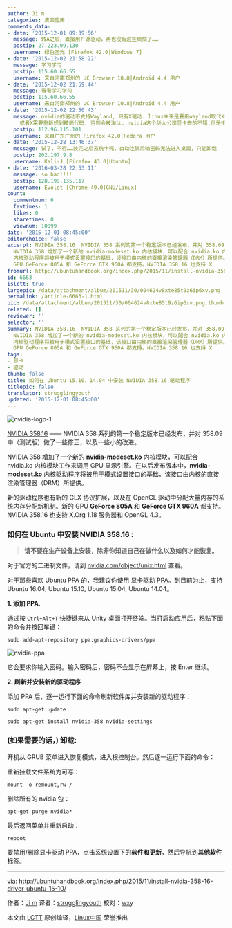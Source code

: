 ```yaml
---
author: Ji m
categories: 桌面应用
comments_data:
- date: '2015-12-01 09:39:56'
  message: 转A之后，直接用开源驱动，再也没有这些烦恼了……
  postip: 27.223.99.130
  username: 绿色圣光 [Firefox 42.0|Windows 7]
- date: '2015-12-02 21:58:22'
  message: 学习学习
  postip: 115.60.66.55
  username: 来自河南郑州的 UC Browser 10.8|Android 4.4 用户
- date: '2015-12-02 21:59:44'
  message: 看看学习学习
  postip: 115.60.66.55
  username: 来自河南郑州的 UC Browser 10.8|Android 4.4 用户
- date: '2015-12-02 22:50:43'
  message: nvidia的驱动不支持Wayland, 只有X驱动. linux未来是要用wayland取代X的. X的代码很老旧, 现在液晶显示, 那些老旧代码过时,导致显示速度.
    或者X需要重新规划精简代码. 否则会被淘汰. nvidia这个华人公司显卡做的不错,但是拒绝驱动. 被linus sniffed! 三大显卡中只有intel开源驱动最好,但集成显卡性能很差.
  postip: 112.96.115.101
  username: 来自广东广州的 Firefox 42.0|Fedora 用户
- date: '2015-12-28 13:46:37'
  message: 试了，不行……装完之后系统卡死，自动注销后输密码无法进入桌面，只能卸载
  postip: 202.197.9.8
  username: Kali-J [Firefox 43.0|Ubuntu]
- date: '2016-03-28 22:53:11'
  message: so bad!!!!
  postip: 128.199.135.117
  username: Evolet [Chrome 49.0|GNU/Linux]
count:
  commentnum: 6
  favtimes: 1
  likes: 0
  sharetimes: 0
  viewnum: 10099
date: '2015-12-01 08:45:00'
editorchoice: false
excerpt: NVIDIA 358.16  NVIDIA 358 系列的第一个稳定版本已经发布，并对 358.09 中（测试版）做了一些修正，以及一些小的改进。
  NVIDIA 358 增加了一个新的 nvidia-modeset.ko 内核模块，可以配合 nvidia.ko 内核模块工作来调用 GPU 显示引擎。在以后发布版本中，nvidia-modeset.ko
  内核驱动程序将被用于模式设置接口的基础，该接口由内核的直接渲染管理器（DRM）所提供。 新的驱动程序也有新的 GLX 协议扩展，以及在 OpenGL 驱动中分配大量内存的系统内存分配新机制。新的
  GPU GeForce 805A 和 GeForce GTX 960A 都支持。NVIDIA 358.16 也支持 X
fromurl: http://ubuntuhandbook.org/index.php/2015/11/install-nvidia-358-16-driver-ubuntu-15-10/
id: 6663
islctt: true
largepic: /data/attachment/album/201511/30/004624v8xte85t9z6ip6xv.png
permalink: /article-6663-1.html
pic: /data/attachment/album/201511/30/004624v8xte85t9z6ip6xv.png.thumb.jpg
related: []
reviewer: ''
selector: ''
summary: NVIDIA 358.16  NVIDIA 358 系列的第一个稳定版本已经发布，并对 358.09 中（测试版）做了一些修正，以及一些小的改进。
  NVIDIA 358 增加了一个新的 nvidia-modeset.ko 内核模块，可以配合 nvidia.ko 内核模块工作来调用 GPU 显示引擎。在以后发布版本中，nvidia-modeset.ko
  内核驱动程序将被用于模式设置接口的基础，该接口由内核的直接渲染管理器（DRM）所提供。 新的驱动程序也有新的 GLX 协议扩展，以及在 OpenGL 驱动中分配大量内存的系统内存分配新机制。新的
  GPU GeForce 805A 和 GeForce GTX 960A 都支持。NVIDIA 358.16 也支持 X
tags:
- 显卡
- 驱动
thumb: false
title: 如何在 Ubuntu 15.10，14.04 中安装 NVIDIA 358.16 驱动程序
titlepic: false
translator: strugglingyouth
updated: '2015-12-01 08:45:00'
---
```


![nvidia-logo-1](/data/attachment/album/201511/30/004624v8xte85t9z6ip6xv.png)


[NVIDIA 358.16](http://www.nvidia.com/Download/driverResults.aspx/95921/en-us) —— NVIDIA 358 系列的第一个稳定版本已经发布，并对 358.09 中（测试版）做了一些修正，以及一些小的改进。


NVIDIA 358 增加了一个新的 **nvidia-modeset.ko** 内核模块，可以配合 nvidia.ko 内核模块工作来调用 GPU 显示引擎。在以后发布版本中，**nvidia-modeset.ko** 内核驱动程序将被用于模式设置接口的基础，该接口由内核的直接渲染管理器（DRM）所提供。


新的驱动程序也有新的 GLX 协议扩展，以及在 OpenGL 驱动中分配大量内存的系统内存分配新机制。新的 GPU **GeForce 805A** 和 **GeForce GTX 960A** 都支持。NVIDIA 358.16 也支持 X.Org 1.18 服务器和 OpenGL 4.3。


### 如何在 Ubuntu 中安装 NVIDIA 358.16 :



> 
> **请不要在生产设备上安装，除非你知道自己在做什么以及如何才能恢复。**
> 
> 
> 


对于官方的二进制文件，请到 [nvidia.com/object/unix.html](http://www.nvidia.com/Download/driverResults.aspx/95921/en-us) 查看。


对于那些喜欢 Ubuntu PPA 的，我建议你使用 [显卡驱动 PPA](http://www.nvidia.com/object/unix.html)。到目前为止，支持 Ubuntu 16.04, Ubuntu 15.10, Ubuntu 15.04, Ubuntu 14.04。


**1. 添加 PPA.**


通过按 `Ctrl+Alt+T` 快捷键来从 Unity 桌面打开终端。当打启动应用后，粘贴下面的命令并按回车键：



```
sudo add-apt-repository ppa:graphics-drivers/ppa

```

![nvidia-ppa](/data/attachment/album/201511/30/004624puus08uz09f79uuf.jpg)


它会要求你输入密码。输入密码后，密码不会显示在屏幕上，按 Enter 继续。


**2. 刷新并安装新的驱动程序**


添加 PPA 后，逐一运行下面的命令刷新软件库并安装新的驱动程序：



```
sudo apt-get update

sudo apt-get install nvidia-358 nvidia-settings

```

### (如果需要的话，) 卸载:


开机从 GRUB 菜单进入恢复模式，进入根控制台。然后逐一运行下面的命令：


重新挂载文件系统为可写：



```
mount -o remount,rw /

```

删除所有的 nvidia 包：



```
apt-get purge nvidia*

```

最后返回菜单并重新启动：



```
reboot

```

要禁用/删除显卡驱动 PPA，点击系统设置下的**软件和更新**，然后导航到**其他软件**标签。




---


via: <http://ubuntuhandbook.org/index.php/2015/11/install-nvidia-358-16-driver-ubuntu-15-10/>


作者：[Ji m](http://ubuntuhandbook.org/index.php/about/) 译者：[strugglingyouth](https://github.com/strugglingyouth) 校对：[wxy](https://github.com/wxy)


本文由 [LCTT](https://github.com/LCTT/TranslateProject) 原创编译，[Linux中国](https://linux.cn/) 荣誉推出